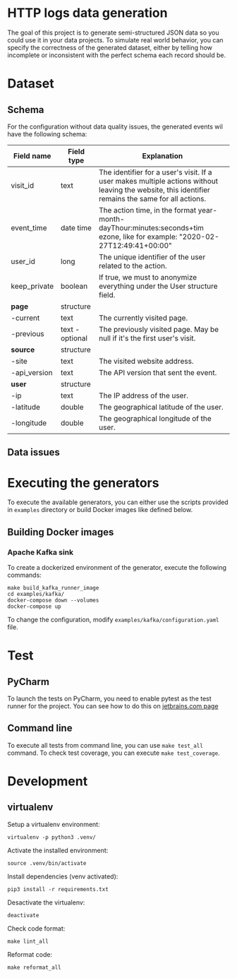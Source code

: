 # HTTP logs data generation

The goal of this project is to generate semi-structured JSON data so you could use it in your data projects. To 
simulate real world behavior, you can specify the correctness of the generated dataset, either by telling how
incomplete or inconsistent with the perfect schema each record should be.

# Dataset
## Schema
For the configuration without data quality issues, the generated events wil have the following schema:

| Field name   | Field type      |  Explanation                                                                                                                                       |
|--------------|-----------------|----------------------------------------------------------------------------------------------------------------------------------------------------|
| visit_id     | text            | The identifier for a user's visit. If a user makes multiple actions without leaving the website, this identifier remains the same for all actions. |
| event_time   | date time       | The action time, in the format year-month-dayThour:minutes:seconds+tim ezone, like for example: "2020-02-27T12:49:41+00:00"                        |
| user_id      | long            | The unique identifier of the user related to the action.                                                                                           |
| keep_private | boolean         | If true, we must to anonymize everything under the User structure field.                                                                           |
|  **page**    |  structure      |                                                                                                                                                    |
| -current     | text            | The currently visited page.                                                                                                                        |
| -previous    | text - optional | The previously visited page. May be null if it's the first user's visit.                                                                           |
| **source**   | structure       |                                                                                                                                                    |
| -site        | text            | The visited website address.                                                                                                                       |
| -api_version | text            | The API version that sent the event.                                                                                                               |
| **user**     | structure       |                                                                                                                                                    |
| -ip          | text            | The IP address of the user.                                                                                                                        |
| -latitude    | double          | The geographical latitude of the user.                                                                                                             |
| -longitude   | double          | The geographical longitude of the user.                                                                                                            |


## Data issues


# Executing the generators
To execute the available generators, you can either use the scripts provided in `examples` directory or 
build Docker images like defined below.

## Building Docker images
### Apache Kafka sink
To create a dockerized environment of the generator, execute the following commands:
```
make build_kafka_runner_image
cd examples/kafka/
docker-compose down --volumes
docker-compose up
```
To change the configuration, modify `examples/kafka/configuration.yaml` file.

# Test
## PyCharm
To launch the tests on PyCharm, you need to enable pytest as the test runner for the project. You can see how to do this
on [jetbrains.com page](https://www.jetbrains.com/help/pycharm/pytest.html)

## Command line
To execute all tests from command line, you can use `make test_all` command. To check test coverage, you can execute
`make test_coverage`.

# Development
## virtualenv
Setup a virtualenv environment:
```
virtualenv -p python3 .venv/
```

Activate the installed environment:
```
source .venv/bin/activate
```

Install dependencies (venv activated):
``` 
pip3 install -r requirements.txt
```

Desactivate the virtualenv:
```
deactivate
```

Check code format:
```
make lint_all
```

Reformat code:
```
make reformat_all
```
